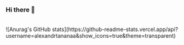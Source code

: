 ### Hi there 👋
<br>
![Anurag's GitHub stats](https://github-readme-stats.vercel.app/api?username=alexandrtananaa&show_icons=true&theme=transparent)

<!--
**alexandrtanana/alexandrtanana** is a ✨ _special_ ✨ repository because its `README.md` (this file) appears on your GitHub profile.

Here are some ideas to get you started:

- 🔭 I’m currently working on ...
- 🌱 I’m currently learning ...
- 👯 I’m looking to collaborate on ...
- 🤔 I’m looking for help with ...
- 💬 Ask me about ...
- 📫 How to reach me: ...
- 😄 Pronouns: ...
- ⚡ Fun fact: ...
-->
